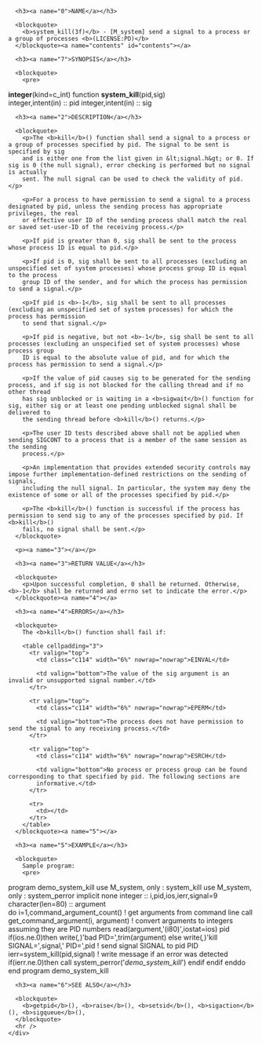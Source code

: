 <?
<body?>
<!DOCTYPE html PUBLIC "-//W3C//DTD XHTML 1.0 Transitional//EN"
    "http://www.w3.org/TR/xhtml1/DTD/xhtml1-transitional.dtd">

<html xmlns="http://www.w3.org/1999/xhtml">
<head>
  <meta name="generator" content="HTML Tidy for Cygwin (vers 25 March 2009), see www.w3.org" />

  <title></title>
</head>

<body>
  <div id="Container">
    <div id="Content">
      <div class="c113"></div><a name="0"></a>

      <h3><a name="0">NAME</a></h3>

      <blockquote>
        <b>system_kill(3f)</b> - [M_system] send a signal to a process or a group of processes <b>(LICENSE:PD)</b>
      </blockquote><a name="contents" id="contents"></a>

      <h3><a name="7">SYNOPSIS</a></h3>

      <blockquote>
        <pre>
<b>integer</b>(kind=c_int) function <b>system_kill</b>(pid,sig)
<br />      integer,intent(in) :: pid
      integer,intent(in) :: sig
<br />
</pre>
      </blockquote><a name="2"></a>

      <h3><a name="2">DESCRIPTION</a></h3>

      <blockquote>
        <p>The <b>kill</b>() function shall send a signal to a process or a group of processes specified by pid. The signal to be sent is specified by sig
        and is either one from the list given in &lt;signal.h&gt; or 0. If sig is 0 (the null signal), error checking is performed but no signal is actually
        sent. The null signal can be used to check the validity of pid.</p>

        <p>For a process to have permission to send a signal to a process designated by pid, unless the sending process has appropriate privileges, the real
        or effective user ID of the sending process shall match the real or saved set-user-ID of the receiving process.</p>

        <p>If pid is greater than 0, sig shall be sent to the process whose process ID is equal to pid.</p>

        <p>If pid is 0, sig shall be sent to all processes (excluding an unspecified set of system processes) whose process group ID is equal to the process
        group ID of the sender, and for which the process has permission to send a signal.</p>

        <p>If pid is <b>-1</b>, sig shall be sent to all processes (excluding an unspecified set of system processes) for which the process has permission
        to send that signal.</p>

        <p>If pid is negative, but not <b>-1</b>, sig shall be sent to all processes (excluding an unspecified set of system processes) whose process group
        ID is equal to the absolute value of pid, and for which the process has permission to send a signal.</p>

        <p>If the value of pid causes sig to be generated for the sending process, and if sig is not blocked for the calling thread and if no other thread
        has sig unblocked or is waiting in a <b>sigwait</b>() function for sig, either sig or at least one pending unblocked signal shall be delivered to
        the sending thread before <b>kill</b>() returns.</p>

        <p>The user ID tests described above shall not be applied when sending SIGCONT to a process that is a member of the same session as the sending
        process.</p>

        <p>An implementation that provides extended security controls may impose further implementation-defined restrictions on the sending of signals,
        including the null signal. In particular, the system may deny the existence of some or all of the processes specified by pid.</p>

        <p>The <b>kill</b>() function is successful if the process has permission to send sig to any of the processes specified by pid. If <b>kill</b>()
        fails, no signal shall be sent.</p>
      </blockquote>

      <p><a name="3"></a></p>

      <h3><a name="3">RETURN VALUE</a></h3>

      <blockquote>
        <p>Upon successful completion, 0 shall be returned. Otherwise, <b>-1</b> shall be returned and errno set to indicate the error.</p>
      </blockquote><a name="4"></a>

      <h3><a name="4">ERRORS</a></h3>

      <blockquote>
        The <b>kill</b>() function shall fail if:

        <table cellpadding="3">
          <tr valign="top">
            <td class="c114" width="6%" nowrap="nowrap">EINVAL</td>

            <td valign="bottom">The value of the sig argument is an invalid or unsupported signal number.</td>
          </tr>

          <tr valign="top">
            <td class="c114" width="6%" nowrap="nowrap">EPERM</td>

            <td valign="bottom">The process does not have permission to send the signal to any receiving process.</td>
          </tr>

          <tr valign="top">
            <td class="c114" width="6%" nowrap="nowrap">ESRCH</td>

            <td valign="bottom">No process or process group can be found corresponding to that specified by pid. The following sections are
            informative.</td>
          </tr>

          <tr>
            <td></td>
          </tr>
        </table>
      </blockquote><a name="5"></a>

      <h3><a name="5">EXAMPLE</a></h3>

      <blockquote>
        Sample program:
        <pre>
   program demo_system_kill
   use M_system, only : system_kill
   use M_system, only : system_perror
   implicit none
   integer           :: i,pid,ios,ierr,signal=9
   character(len=80) :: argument
<br />      do i=1,command_argument_count()
         ! get arguments from command line
         call get_command_argument(i, argument)
         ! convert arguments to integers assuming they are PID numbers
         read(argument,'(i80)',iostat=ios) pid
         if(ios.ne.0)then
            write(*,*)'bad PID=',trim(argument)
         else
            write(*,*)'kill SIGNAL=',signal,' PID=',pid
         ! send signal SIGNAL to pid PID
            ierr=system_kill(pid,signal)
         ! write message if an error was detected
            if(ierr.ne.0)then
               call system_perror('*demo_system_kill*')
            endif
         endif
      enddo
</pre>end program demo_system_kill
      </blockquote><a name="6"></a>

      <h3><a name="6">SEE ALSO</a></h3>

      <blockquote>
        <b>getpid</b>(), <b>raise</b>(), <b>setsid</b>(), <b>sigaction</b>(), <b>sigqueue</b>(),
      </blockquote>
      <hr />
    </div>
  </div>
</body>
</html>
